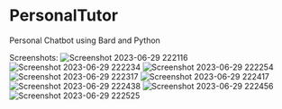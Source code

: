 # PersonalTutor
Personal Chatbot using Bard and Python

Screenshots:
![Screenshot 2023-06-29 222116](https://github.com/TheRexishere/PersonalTutor/assets/95215534/0bf3c644-e682-4c48-b37e-7fcaebb77fb0)
![Screenshot 2023-06-29 222234](https://github.com/TheRexishere/PersonalTutor/assets/95215534/22b1b5e0-a304-4378-b497-9495ddf07662)
![Screenshot 2023-06-29 222254](https://github.com/TheRexishere/PersonalTutor/assets/95215534/1d054e99-8e94-4804-be9a-37a10131f075)
![Screenshot 2023-06-29 222317](https://github.com/TheRexishere/PersonalTutor/assets/95215534/a9e31d99-b16f-4214-9748-e45d0b11136f)
![Screenshot 2023-06-29 222417](https://github.com/TheRexishere/PersonalTutor/assets/95215534/248ccebb-3db0-4edb-ba98-567d609bcf6a)
![Screenshot 2023-06-29 222438](https://github.com/TheRexishere/PersonalTutor/assets/95215534/2bc658a6-7477-4f85-bea6-03757fb5eec9)
![Screenshot 2023-06-29 222456](https://github.com/TheRexishere/PersonalTutor/assets/95215534/90d47af1-983e-421a-9ef5-999bbbad379a)
![Screenshot 2023-06-29 222525](https://github.com/TheRexishere/PersonalTutor/assets/95215534/ed15b25a-63dc-4d95-bbc3-95495d3ae2cb)






